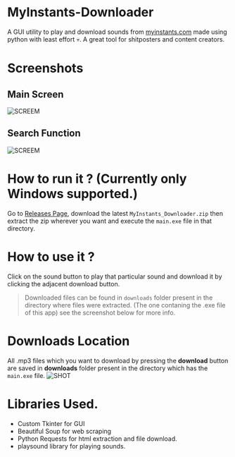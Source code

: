 # MyInstants-Downloader
A GUI utility to play and download sounds from [myinstants.com](https://www.myinstants.com/en/index/in/) made using python with least effort 💀. A great tool for shitposters and content creators.

# Screenshots
## Main Screen 
![SCREEM](https://i.imgur.com/f4KfxQf.png)
## Search Function 
![SCREEM](https://i.imgur.com/p6ymBti.png)

# How to run it ? (Currently only Windows supported.)
Go to [Releases Page](https://github.com/Shagnikpaul/MyInstants-Downloader/releases/tag/release), download the latest `MyInstants_Downloader.zip` then extract the zip
wherever you want and execute the `main.exe` file in that directory.

# How to use it ?
Click on the sound button to play that particular sound and download it by clicking the adjacent download button. 
> Downloaded files can be found in `downloads` folder present in the directory where files were extracted. (The one contaning the .exe file of this app) see the screenshot below for more info.


# Downloads Location
All .mp3 files which you want to download by pressing the **download** button are saved in **downloads** folder present in the directory which has the `main.exe` file.
![SHOT](https://i.imgur.com/cuiyA9t.png)
# Libraries Used.
- Custom Tkinter for GUI
- Beautiful Soup for web scraping
- Python Requests for html extraction and file download.
- playsound library for playing sounds.
